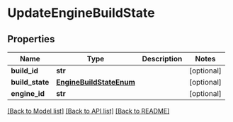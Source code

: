 # UpdateEngineBuildState

## Properties
Name | Type | Description | Notes
------------ | ------------- | ------------- | -------------
**build_id** | **str** |  | [optional] 
**build_state** | [**EngineBuildStateEnum**](EngineBuildStateEnum.md) |  | [optional] 
**engine_id** | **str** |  | [optional] 

[[Back to Model list]](../README.md#documentation-for-models) [[Back to API list]](../README.md#documentation-for-api-endpoints) [[Back to README]](../README.md)


